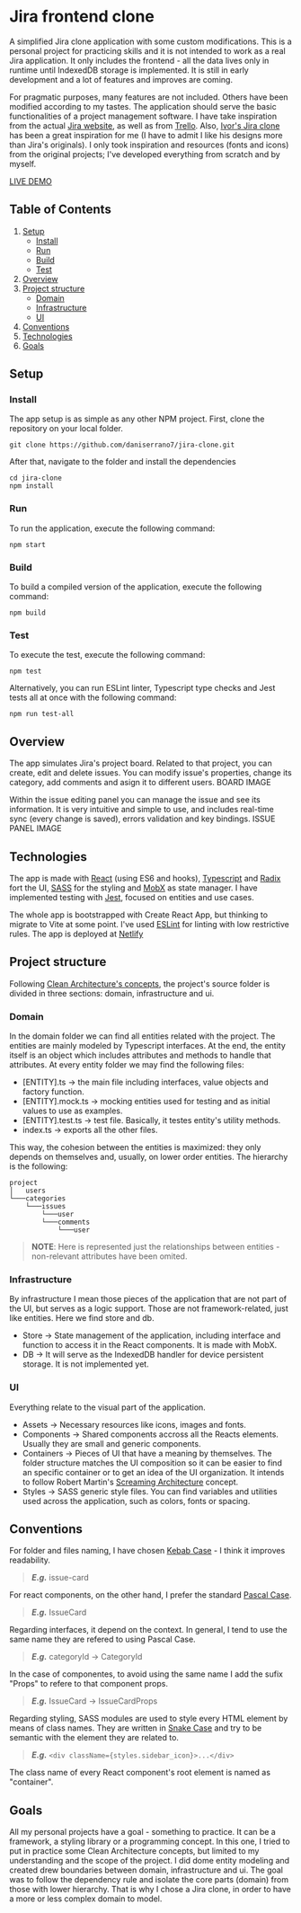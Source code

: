# Jira frontend clone

A simplified Jira clone application with some custom modifications. This is a personal project for practicing skills and it is not intended to work as a real Jira application. It only includes the frontend - all the data lives only in runtime until IndexedDB storage is implemented. It is still in early development and a lot of features and improves are coming.

For pragmatic purposes, many features are not included. Others have been modified according to my tastes. The application should serve the basic functionalities of a project management software. I have take inspiration from the actual [Jira website](https://www.atlassian.com/es/software/jira), as well as from [Trello](https://trello.com/). Also, [Ivor's Jira clone](https://github.com/oldboyxx/jira_clone) has been a great inspiration for me (I have to admit I like his designs more than Jira's originals). I only took inspiration and resources (fonts and icons) from the original projects; I've developed everything from scratch and by myself.

[LIVE DEMO](https://gleaming-sable-407787.netlify.app/)

## Table of Contents
1. [Setup](#setup)
    - [Install](#install)
    - [Run](#run)
    - [Build](#build)
    - [Test](#test)
3. [Overview](#overview)
4. [Project structure](#project_structure)
    - [Domain](#domain)
    - [Infrastructure](#infrastructure)
    - [UI](#ui)
5. [Conventions](#conventions)
6. [Technologies](#technologies)
7. [Goals](#goals)

## Setup<a name="overview"></a>
### Install<a name="install"></a>
The app setup is as simple as any other NPM project. First, clone the repository on your local folder. 

```
git clone https://github.com/daniserrano7/jira-clone.git
```
After that, navigate to the folder and install the dependencies
```
cd jira-clone
npm install
```
### Run<a name="run"></a>
To run the application, execute the following command:
```
npm start
```

### Build<a name="build"></a>
To build a compiled version of the application, execute the following command:
```
npm build
```
### Test<a name="test"></a>
To execute the test, execute the following command:
```
npm test
```
Alternatively, you can run ESLint linter, Typescript type checks and Jest tests all at once with the following command:
```
npm run test-all
```


## Overview<a name="overview"></a>
The app simulates Jira's project board. Related to that project, you can create, edit and delete issues. You can modify issue's properties, change its category, add comments and asign it to different users. 
BOARD IMAGE

Within the issue editing panel you can manage the issue and see its information. It is very intuitive and simple to use, and includes real-time sync (every change is saved), errors validation and key bindings.
ISSUE PANEL IMAGE

## Technologies<a name="technologies"></a>
The app is made with [React](https://reactjs.org/) (using ES6 and hooks), [Typescript](https://www.typescriptlang.org/) and [Radix](radix-ui.com/) fort the UI, [SASS](https://sass-lang.com/) for the styling and [MobX](https://mobx.js.org/README.html) as state manager. I have implemented testing with [Jest](https://jestjs.io), focused on entities and use cases.

The whole app is bootstrapped with Create React App, but thinking to migrate to Vite at some point. I've used [ESLint](https://eslint.org/) for linting with low restrictive rules. The app is deployed at [Netlify](https://www.netlify.com/)

## Project structure<a name="project_structure"></a>
Following [Clean Architecture's concepts](https://blog.cleancoder.com/uncle-bob/2012/08/13/the-clean-architecture.html), the project's source folder is divided in three sections: domain, infrastructure and ui.

### Domain<a name="domain"></a>
In the domain folder we can find all entities related with the project. The entities are mainly modeled by Typescript interfaces. At the end, the entity itself is an object which includes attributes and methods to handle that attributes. At every entity folder we may find the following files:
* [ENTITY].ts -> the main file including interfaces, value objects and factory function.
* [ENTITY].mock.ts -> mocking entities used for testing and as initial values to use as examples.
* [ENTITY].test.ts -> test file. Basically, it testes entity's utility methods. 
* index.ts -> exports all the other files.

This way, the cohesion between the entities is maximized: they only depends on themselves and, usually, on lower order entities. The hierarchy is the following:

```
project
│   users
└───categories
    └───issues
        └───user
        └───comments
            └───user
```
> **NOTE**: Here is represented just the relationships between entities - non-relevant attributes have been omited.

### Infrastructure<a name="infrastructure"></a>
By infrastructure I mean those pieces of the application that are not part of the UI, but serves as a logic support. Those are not framework-related, just like entities. Here we find store and db.
* Store -> State management of the application, including interface and function to access it in the React components. It is made with MobX.
* DB -> It will serve as the IndexedDB handler for device persistent storage. It is not implemented yet.

### UI<a name="ui"></a>
Everything relate to the visual part of the application. 
* Assets -> Necessary resources like icons, images and fonts.
* Components -> Shared components accross all the Reacts elements. Usually they are small and generic components.
* Containers -> Pieces of UI that have a meaning by themselves. The folder structure matches the UI composition so it can be easier to find an specific container or to get an idea of the UI organization. It intends to follow Robert Martin's [Screaming Architecture](http://blog.cleancoder.com/uncle-bob/2011/09/30/Screaming-Architecture.html) concept.
* Styles -> SASS generic style files. You can find variables and utilities used across the application, such as colors, fonts or spacing.

## Conventions<a name="conventions"></a>
For folder and files naming, I have chosen [Kebab Case](https://en.wiktionary.org/wiki/kebab_case) - I think it improves readability. 
> ***E.g.*** issue-card

For react components, on the other hand, I prefer the standard [Pascal Case](https://en.wiktionary.org/wiki/Pascal_case#English).
> ***E.g.*** IssueCard
> 
Regarding interfaces, it depend on the context. In general, I tend to use the same name they are refered to using Pascal Case.
> ***E.g.*** categoryId -> CategoryId

In the case of componentes, to avoid using the same name I add the sufix "Props" to refere to that component props.
> ***E.g.*** IssueCard -> IssueCardProps

Regarding styling, SASS modules are used to style every HTML element by means of class names. They are written in [Snake Case](https://en.wiktionary.org/wiki/snake_case#English) and try to be semantic with the element they are related to.
> ***E.g.*** ```<div className={styles.sidebar_icon}>...</div>```

The class name of every React component's root element is named as "container".

## Goals<a name="goals"></a>
All my personal projects have a goal - something to practice. It can be a framework, a styling library or a programming concept. In this one, I tried to put in practice some Clean Architecture concepts, but limited to my understanding and the scope of the project. I did dome entity modeling and created drew boundaries between domain, infrastructure and ui. The goal was to follow the dependency rule and isolate the core parts (domain) from those with lower hierarchy. That is why I chose a Jira clone, in order to have a more or less complex domain to model.